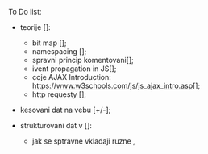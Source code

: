 To Do list:


- teorije []:
    - bit map [];
    - namespacing [];
    - spravni princip komentovani[];
    - ivent propagation in JS[];
    - coje AJAX Introduction: https://www.w3schools.com/js/js_ajax_intro.asp[];
    - http requesty [];
    

- kesovani dat na vebu [+/-];

- strukturovani dat v <head> []:
    - jak se sptravne vkladaji ruzne <meata>, <script> & <style> data a proc;[] 

- <input type="submit"> 'Send'[+]:
    - ma byt aktivni pouze po korektnim vyplneni formulare;[+]


- <labele> [+/-]:
    - zadat '*' z rozjasnenim - co ma udelat user;[in progres...]
    - implementivat legendu stranky;[]


- <input> uprava funkcionalu[+:
    - uprava <type="phone"> (zmenit format tel. cisla na XxxXxxXxx), zamezit zadavani pismena - jenom cisla;[+/-]
    - uprava <type='email'> (upravit validaci, ev. zadat pattern="" );[+]
    
    
- BEM metodologie  nadale zdokonalovat; [+/-]


- <script> [+/-]:
    - pripojit pres JS validaci, místo <.alert>  jina funkce validace;[+]
    - podivat se na true a false ve function (aby mohlo ukazovat validaci pro vsechny radky);[]

- pokusit se vytvorit request ze stranky pres Consol s pomoci https://jsonplaceholder.typicode.com/;[-]

- obrazky []:
    - seznamitse .webp;[]
    - svg; [+]
    
- UI/UX[]
    user friendly markup; []
    
    
 
